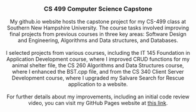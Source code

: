 <h3 align="center">CS 499 Computer Science Capstone</h3>

  <p align="center">
    My github.io website hosts the capstone project for my CS-499 class at Southern New Hampshire University. The course tasks involved improving final projects from previous courses in three key areas: Software Design and Engineering, Algorithms and Data structures, and Databases.
    <br /><br />
    I selected projects from various courses, including the IT 145 Foundation in Application Development course, where I improved CRUD functions for my animal shelter file, the CS 260 Algorithms and Data Structures course, where I enhanced the BST.cpp file, and from the CS 340 Client Server Development course, where I upgraded my Salvare Search for Rescue application to a website.    
    <br /><br />
    For further details about my improvements, including an initial code review video, you can visit my GitHub Pages website at <a href="https://codejr911.github.io">this link</a>.  
    </p>


